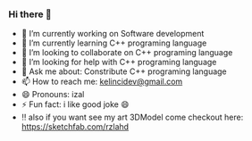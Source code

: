 ### Hi there 👋

- 🔭 I’m currently working on Software development
- 🌱 I’m currently learning C++ programing language
- 👯 I’m looking to collaborate on C++ programing language
- 🤔 I’m looking for help with C++ programing language
- 💬 Ask me about: Constribute C++ programing language
- 📫 How to reach me: kelincidev@gmail.com
- 😄 Pronouns: izal
- ⚡ Fun fact: i like good joke 😄
- ‼️ also if you want see my art 3DModel come checkout here: https://sketchfab.com/rzlahd

